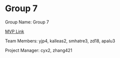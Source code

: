 # Group 7
Group Name: Group 7

[MVP Link](https://docs.google.com/document/d/1XRovBPoOfzCO-ZVRIA5xIEF9d4t8h36RYfabHI3m5nQ/edit?usp=sharing)

Team Members: yjp4, kalleas2, smhatre3, zd18, apalu3

Project Manager: cyx2, zhang421
